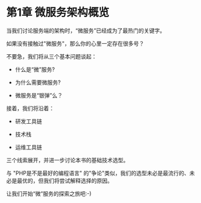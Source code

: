 # 第1章 微服务架构概览

当我们讨论服务端的架构时，“微服务”已经成为了最热门的关键字。

如果没有接触过"微服务"，那么你的心里一定存在很多号？

不要急，我们将从三个基本问题谈起：

- 什么是“微”服务?

- 为什么需要微服务?

- 微服务是“银弹”么？

接着，我们将沿着：

- 研发工具链

- 技术栈

- 运维工具链

三个线索展开，并进一步讨论本书的基础技术选型。

与 "PHP是不是最好的编程语言" 的"争论"类似，我们的选型未必是最流行的、未必是最优的，但我们将尝试解释选择的原因。

让我们开始“微”服务的探索之旅吧:-)
